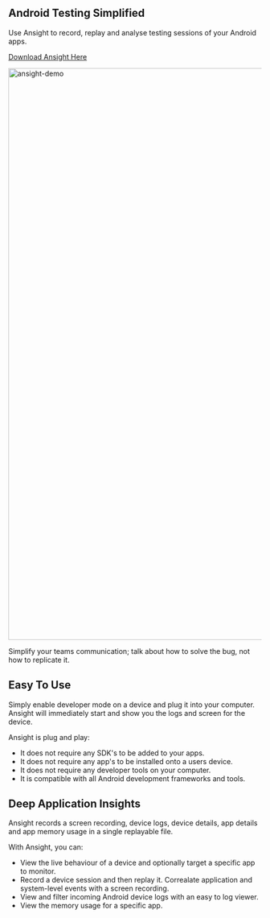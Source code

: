 ## Android Testing Simplified

Use Ansight to record, replay and analyse testing sessions of your Android apps.

[Download Ansight Here](https://github.com/Ansight/ansight.releases/releases/latest)

<img width="1136" alt="ansight-demo" src="https://user-images.githubusercontent.com/3260473/231393143-430889cb-afd7-400c-978c-e6c3b8a6ff5c.png">

Simplify your teams communication; talk about how to solve the bug, not how to replicate it.

## Easy To Use

Simply enable developer mode on a device and plug it into your computer. Ansight will immediately start and show you the logs and screen for the device.

Ansight is plug and play:

 * It does not require any SDK's to be added to your apps.
 * It does not require any app's to be installed onto a users device.
 * It does not require any developer tools on your computer.
 * It is compatible with all Android development frameworks and tools.

## Deep Application Insights

Ansight records a screen recording, device logs, device details, app details and app memory usage in a single replayable file.

With Ansight, you can:

 * View the live behaviour of a device and optionally target a specific app to monitor.
 * Record a device session and then replay it. Correalate application and system-level events with a screen recording.
 * View and filter incoming Android device logs with an easy to log viewer.
 * View the memory usage for a specific app.
